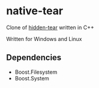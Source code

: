 # native-tear

Clone of [hidden-tear](https://github.com/utkusen/hidden-tear/) written in C++

Written for Windows and Linux

## Dependencies

- Boost.Filesystem
- Boost.System
